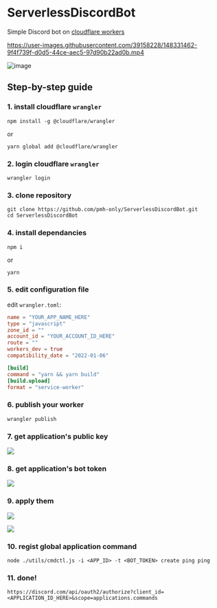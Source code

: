 # ServerlessDiscordBot
Simple Discord bot on [cloudflare workers](https://workers.cloudflare.com/)


https://user-images.githubusercontent.com/39158228/148331462-9f4f739f-d0d5-44ce-aec5-97d90b22ad0b.mp4

![image](https://user-images.githubusercontent.com/39158228/148331610-bb1e8741-ca23-488f-9bd3-8767dc73a1d6.png)


## Step-by-step guide
### 1. install cloudflare `wrangler`
```
npm install -g @cloudflare/wrangler
```
or
```
yarn global add @cloudflare/wrangler
```

### 2. login cloudflare `wrangler`
```
wrangler login
```

### 3. clone repository
```
git clone https://github.com/pmh-only/ServerlessDiscordBot.git
cd ServerlessDiscordBot
```

### 4. install dependancies
```
npm i
```
or
```
yarn
```

### 5. edit configuration file
edit `wrangler.toml`:
```toml
name = "YOUR_APP_NAME_HERE"
type = "javascript"
zone_id = ""
account_id = "YOUR_ACCOUNT_ID_HERE"
route = ""
workers_dev = true
compatibility_date = "2022-01-06"

[build]
command = "yarn && yarn build"
[build.upload]
format = "service-worker"
```

### 6. publish your worker
```
wrangler publish
```

### 7. get application's public key
![](https://cdn.discordapp.com/attachments/530043751901429762/931156961947418715/unknown.png)

### 8. get application's bot token
![](https://media.discordapp.net/attachments/530043751901429762/931157722685124668/unknown.png)

### 9. apply them
![](https://cdn.discordapp.com/attachments/530043751901429762/931158648380596264/unknown.png)

![](https://cdn.discordapp.com/attachments/530043751901429762/931159439296311336/unknown.png)

### 10. regist global application command
```
node ./utils/cmdctl.js -i <APP_ID> -t <BOT_TOKEN> create ping ping
```

### 11. done!
```
https://discord.com/api/oauth2/authorize?client_id=<APPLICATION_ID_HERE>&scope=applications.commands
```
